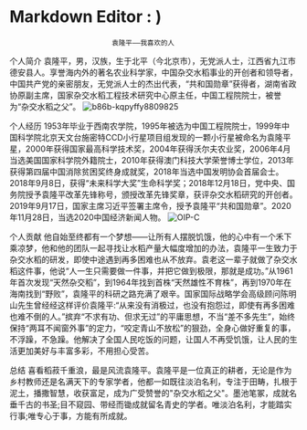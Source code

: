 # Markdown Editor : )
                             袁隆平——我喜欢的人

个人简介
袁隆平，男，汉族，生于北平（今北京市），无党派人士，江西省九江市德安县人。享誉海内外的著名农业科学家，中国杂交水稻事业的开创者和领导者，中国共产党的亲密朋友，无党派人士的杰出代表，“共和国勋章”获得者，湖南省政协原副主席，国家杂交水稻工程技术研究中心原主任，中国工程院院士，被誉为“杂交水稻之父”。
![b86b-kqpyffy8809825](https://github.com/yuyuankeke/introduction/assets/151608891/5dc78f33-f7be-4d12-a779-8d2bfa34f809)



个人经历
1953年毕业于西南农学院，1995年被选为中国工程院院士，1999年中国科学院北京天文台施密特CCD小行星项目组发现的一颗小行星被命名为袁隆平星，2000年获得国家最高科学技术奖，2004年获得沃尔夫农业奖，2006年4月当选美国国家科学院外籍院士，2010年获得澳门科技大学荣誉博士学位，2013年获得第四届中国消除贫困奖终身成就奖，2018年当选中国发明协会首届会士。2018年9月8日，获得“未来科学大奖”生命科学奖；2018年12月18日，党中央、国务院授予袁隆平改革先锋称号，颁授改革先锋奖章，获评杂交水稻研究的开创者。2019年9月17日，国家主席习近平签署主席令，授予袁隆平“共和国勋章”。2020年11月28日，当选2020中国经济新闻人物。
![OIP-C](https://github.com/yuyuankeke/introduction/assets/151608891/5d00e7f5-bc31-40d2-82cb-64ec01669726)


个人贡献
他自始至终都有一个梦想——让所有人摆脱饥饿，他的心中有一个禾下乘凉梦，他和他的团队一起寻找让水稻产量大幅度增加的办法，袁隆平一生致力于杂交水稻的研发，即使中途遇到再多困难也从不放弃。袁老这一辈子就做了杂交水稻这件事，他说“人一生只需要做一件事，并把它做到极限，那就是成功。”从1961年首次发现“天然杂交稻”，到1964年找到首株“天然雄性不育株”，再到1970年在海南找到“野败”，袁隆平的科研之路充满了艰辛。国家国际战略学会高级顾问陈明山先生曾经经这样评价袁隆平:“从来没有消极过，也没有抱怨过，即使有再多困难也难不倒的人。”摈弃“不求有功、但求无过”的平庸思想，不当“差不多先生”，始终保持“两耳不闻窗外事”的定力，“咬定青山不放松”的狠劲，全身心做好重复的事，不浮躁，不急躁。他解决了全国人民吃饭的问题，让国人不再受饥饿，让人民的生活更加美好与丰富多彩，不用担心受苦。

总结
喜看稻菽千重浪，最是风流袁隆平。袁隆平是一位真正的耕者，无论是作为乡村教师还是名满天下的专家学者，他都一如既往淡泊名利，专注于田畴，扎根于泥土，播撒智慧，收获富足，成为广受赞誉的"杂交水稻之父"。墨池笔冢，成就名垂千古的书圣;目不窥园、带经而锄成就留名青史的学者。唯淡泊名利，才能踏实行事;唯专心于事，方能有所成就。

